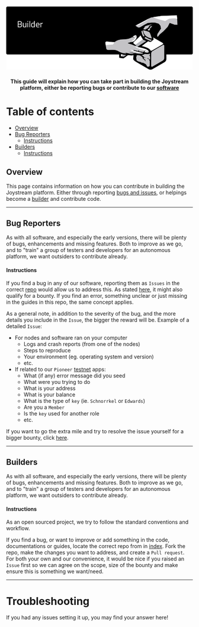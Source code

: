 <p align="center"><img src="builder.png"></p>

<div align="center">
  <h4>This guide will explain how you can take part in building the Joystream platform, either be reporting bugs or contribute to our
  <a href="https://github.com/Joystream">software</a><h4>
</div>



# Table of contents

- [Overview](#overview)
- [Bug Reporters](#bug-reporters)
    - [Instructions](#instructions)
- [Builders](#builders)
    - [Instructions](#instructions-1)


## Overview
This page contains information on how you can contribute in building the Joystream platform. Either through reporting [bugs and issues](#bug-reporters), or helpings become a [builder](#builders) and contribute code.

---

## Bug Reporters
As with all software, and especially the early versions, there will be plenty of bugs, enhancements and missing features. Both to improve as we go, and to "train" a group of testers and developers for an autonomous platform, we want outsiders to contribute already.

#### Instructions
If you find a bug in any of our software, reporting them as `Issues` in the correct [repo](https://github.com/Joystream/joystream#repository-index) would allow us to address this. As stated [here](https://github.com/Joystream/helpdesk#builders-and-bug-reporters), it might also qualify for a bounty. If you find an error, something unclear or just missing in the guides in this repo, the same concept applies.

As a general note, in addition to the severity of the bug, and the more details you include in the `Issue`, the bigger the reward will be. Example of a detailed `Issue`:
* For nodes and software ran on your computer
  * Logs and crash reports (from one of the nodes)
  * Steps to reproduce
  * Your environment (eg. operating system and version)
  * etc.
* If related to our `Pioneer` [testnet](https://testnet.joystream.org) apps:
  * What (if any) error message did you seed
  * What were you trying to do
  * What is your address
  * What is your balance
  * What is the type of `key` (ie. `Schnorrkel` or `Edwards`)
  * Are you a `Member`
  * Is the `key` used for another role
  * etc.

If you want to go the extra mile and try to resolve the issue yourself for a bigger bounty, click [here](#instructions-1).

---

## Builders
As with all software, and especially the early versions, there will be plenty of bugs, enhancements and missing features. Both to improve as we go, and to "train" a group of testers and developers for an autonomous platform, we want outsiders to contribute already.

#### Instructions
As an open sourced project, we try to follow the standard conventions and workflow.

If you find a bug, or want to improve or add something in the code, documentations or guides, locate the correct repo from in [index](https://github.com/Joystream/joystream#repository-index). Fork the repo, make the changes you want to address, and create a `Pull request`. For both your own and our convenience, it would be nice if you raised an `Issue` first so we can agree on the scope, size of the bounty and make ensure this is something we want/need.

---

# Troubleshooting
If you had any issues setting it up, you may find your answer here!
